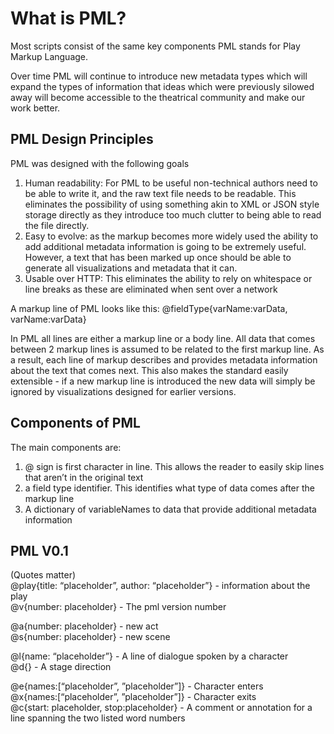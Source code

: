 # What is PML?
Most scripts consist of the same key components  PML stands for Play Markup Language.


Over time PML will continue to introduce new metadata types which will expand the types of information that ideas which were previously silowed away will become accessible to the theatrical community and make our work better.

## PML Design Principles

PML was designed with the following goals
1) Human readability:  For PML to be useful non-technical authors need to be able to write it, and the raw text file needs to be readable.  This eliminates the possibility of using something akin to XML or JSON style storage directly as they introduce too much clutter to being able to read the file directly.
2)  Easy to evolve: as the markup becomes more widely used the ability to add additional metadata information is going to be extremely useful.  However, a text that has been marked up once should be able to generate all visualizations and metadata that it can.
3)  Usable over HTTP:  This eliminates the ability to rely on whitespace or line breaks as these are eliminated when sent over a network

A markup line of PML looks like this:
@fieldType{varName:varData, varName:varData}

In PML all lines are either a markup line or a body line.  All data that comes between 2 markup lines is assumed to be related to the first markup line.  As a result, each line of markup describes and provides metadata information about the text that comes next.  This also makes the standard easily extensible - if a new markup line is introduced the new data will simply be ignored by visualizations designed for earlier versions.

## Components of PML

The main components are:
1) @ sign is first character in line.  This allows the reader to easily skip lines that aren’t in the original text
2) a field type identifier.  This identifies what type of data comes after the markup line
3) A dictionary of variableNames to data that provide additional metadata information

## PML V0.1
(Quotes matter)<br>
@play{title: “placeholder”, author: “placeholder”} - information about the play<br>
@v{number: placeholder} - The pml version number<br>


@a{number: placeholder} - new act<br>
@s{number: placeholder} - new scene<br>

@l{name: “placeholder”} - A line of dialogue spoken by a character<br>
@d{}  - A stage direction<br>

@e{names:[“placeholder”, ”placeholder”]} - Character enters<br>
@x{names:[“placeholder”, ”placeholder”]} - Character exits<br>
@c{start: placeholder, stop:placeholder} - A comment or annotation for a line spanning the two listed word numbers<br>

